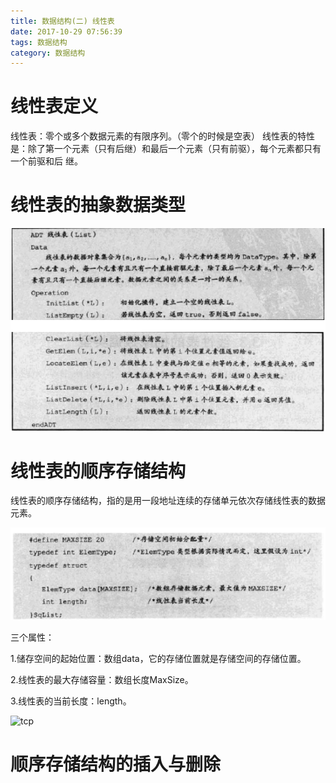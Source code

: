 ```yaml
---
title: 数据结构(二) 线性表
date: 2017-10-29 07:56:39
tags: 数据结构
category: 数据结构
---
```


# 线性表定义

线性表：零个或多个数据元素的有限序列。（零个的时候是空表）
线性表的特性是：除了第一个元素（只有后继）和最后一个元素（只有前驱），每个元素都只有一个前驱和后
继。

# 线性表的抽象数据类型

![tcp](/uploads/17102901.png)

# 线性表的顺序存储结构

线性表的顺序存储结构，指的是用一段地址连续的存储单元依次存储线性表的数据元素。

![tcp](/uploads/17102902.png)

三个属性：

1.储存空间的起始位置：数组data，它的存储位置就是存储空间的存储位置。

2.线性表的最大存储容量：数组长度MaxSize。

3.线性表的当前长度：length。

![tcp](/uploads/17102903.png)

# 顺序存储结构的插入与删除





